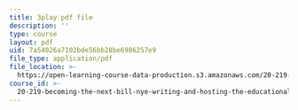 ```yaml
---
title: 3play pdf file
description: ''
type: course
layout: pdf
uid: 7a54026a7102bde56bb28be6986257e9
file_type: application/pdf
file_location: >-
  https://open-learning-course-data-production.s3.amazonaws.com/20-219-becoming-the-next-bill-nye-writing-and-hosting-the-educational-show-january-iap-2015/7a54026a7102bde56bb28be6986257e9_LrJq-UIHKE8.pdf
course_id: >-
  20-219-becoming-the-next-bill-nye-writing-and-hosting-the-educational-show-january-iap-2015
---
```

